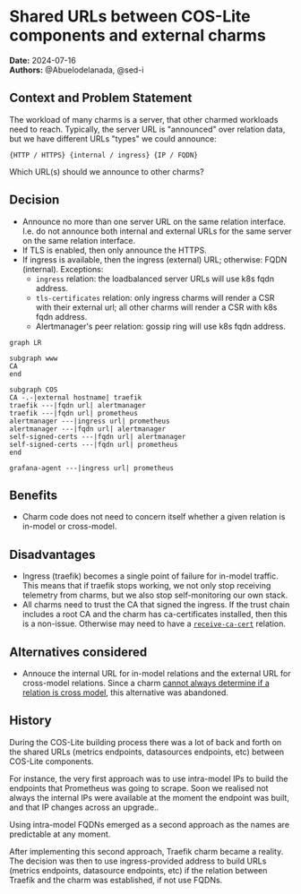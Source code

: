# Shared URLs between COS-Lite components and external charms
**Date:** 2024-07-16<br/>
**Authors:** @Abuelodelanada, @sed-i


## Context and Problem Statement
The workload of many charms is a server, that other charmed workloads need to reach.
Typically, the server URL is "announced" over relation data, but we have different URLs "types" we could announce:
```
{HTTP / HTTPS} {internal / ingress} {IP / FQDN}
```
Which URL(s) should we announce to other charms?

## Decision
- Announce no more than one server URL on the same relation interface. I.e. do not announce both internal and external URLs for the same server on the same relation interface.
- If TLS is enabled, then only announce the HTTPS.
- If ingress is available, then the ingress (external) URL; otherwise: FQDN (internal). Exceptions:
  - `ingress` relation: the loadbalanced server URLs will use k8s fqdn address.
  - `tls-certificates` relation: only ingress charms will render a CSR with their external url; all other charms will render a CSR with k8s fqdn address.
  - Alertmanager's peer relation: gossip ring will use k8s fqdn address.

```mermaid
graph LR

subgraph www
CA
end

subgraph COS
CA -.-|external hostname| traefik
traefik ---|fqdn url| alertmanager
traefik ---|fqdn url| prometheus
alertmanager ---|ingress url| prometheus
alertmanager ---|fqdn url| alertmanager
self-signed-certs ---|fqdn url| alertmanager
self-signed-certs ---|fqdn url| prometheus
end

grafana-agent ---|ingress url| prometheus
```

## Benefits
- Charm code does not need to concern itself whether a given relation is in-model or cross-model.

## Disadvantages
- Ingress (traefik) becomes a single point of failure for in-model traffic. This means that if traefik stops working, we not only stop receiving telemetry from charms, but we also stop self-monitoring our own stack.
- All charms need to trust the CA that signed the ingress. If the trust chain includes a root CA and the charm has ca-certificates installed, then this is a non-issue.
  Otherwise may need to have a [`receive-ca-cert`](https://github.com/canonical/certificate-transfer-interface/) relation.

## Alternatives considered
- Annouce the internal URL for in-model relations and the external URL for cross-model relations. Since a charm [cannot always determine if a relation is cross model](https://github.com/canonical/cos-lib/pull/30),
  this alternative was abandoned.

## History
During the COS-Lite building process there was a lot of back and forth on the shared URLs (metrics endpoints, datasources endpoints, etc) between COS-Lite components. 

For instance, the very first approach was to use intra-model IPs to build the endpoints that Prometheus was going to scrape. Soon we realised not always the internal IPs were available at the moment the endpoint was built, and that IP changes across an upgrade..

Using intra-model FQDNs emerged as a second approach as the names are predictable at any moment. 

After implementing this second approach, Traefik charm became a reality. The decision was then to use ingress-provided address to build URLs (metrics endpoints, datasource endpoints, etc) if the relation between Traefik and the charm was established, if not use FQDNs.
